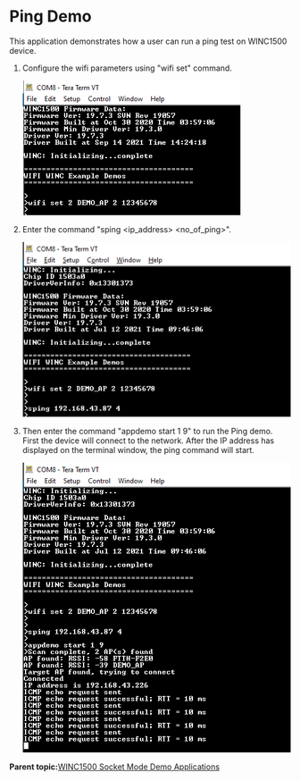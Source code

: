 # Ping Demo

This application demonstrates how a user can run a ping test on WINC1500 device.

1.  Configure the wifi parameters using "wifi set" command.

    ![wifi_config](GUID-3C9CE2F8-D348-4ECA-8DB9-1C6988EBFB37-low.png)

2.  Enter the command "sping <ip\_address\> <no\_of\_ping\>".

    ![sping_cmd](GUID-90C7D0A9-8E14-4E7D-9A01-FFE785AA8F53-low.png)

3.  Then enter the command "appdemo start 1 9" to run the Ping demo. First the device will connect to the network. After the IP address has displayed on the terminal window, the ping command will start.

    ![ping_response](GUID-CA1A0AFF-CBBD-46EF-B9D1-3BAA580CFC8C-low.png)


**Parent topic:**[WINC1500 Socket Mode Demo Applications](GUID-52D24502-1FE3-473D-9DA1-624A4E26166B.md)

